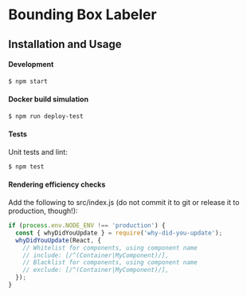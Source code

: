 # Bounding Box Labeler

## Installation and Usage

#### Development

```sh
$ npm start
```

#### Docker build simulation

```sh
$ npm run deploy-test
```

#### Tests

Unit tests and lint:

```sh
$ npm test
```

#### Rendering efficiency checks

Add the following to src/index.js (do not commit it to git or release it to production, though!):

```js
if (process.env.NODE_ENV !== 'production') {
  const { whyDidYouUpdate } = require('why-did-you-update');
  whyDidYouUpdate(React, {
    // Whitelist for components, using component name
    // include: [/^(Container|MyComponent)/],
    // Blacklist for components, using component name
    // exclude: [/^(Container|MyComponent)/],
  });
}
```
